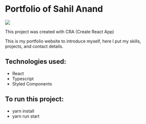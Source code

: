 # Portfolio of Sahil Anand

<img src ="![Screenshot 2024-09-18 155544](https://github.com/user-attachments/assets/df65f1a1-26b3-4873-a38f-f55e81b851cf)"/>

This project was created with CRA (Create React App)

This is my portfolio website to introduce myself, here I put my skills, projects, and contact details.

## Technologies used:
- React
- Typescript
- Styled Components
 
## To run this project:
- yarn install
- yarn run start
